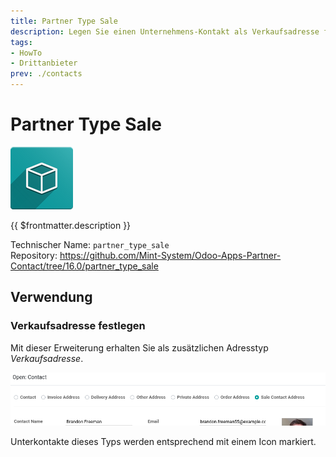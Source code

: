 ```yaml
---
title: Partner Type Sale
description: Legen Sie einen Unternehmens-Kontakt als Verkaufsadresse fest.
tags:
- HowTo
- Drittanbieter
prev: ./contacts
---
```

# Partner Type Sale
![icon_oms_box](attachments/icon_oms_box.png)

{{ $frontmatter.description }}

Technischer Name: `partner_type_sale`\
Repository: <https://github.com/Mint-System/Odoo-Apps-Partner-Contact/tree/16.0/partner_type_sale>

## Verwendung

### Verkaufsadresse festlegen

Mit dieser Erweiterung erhalten Sie als zusätzlichen Adresstyp *Verkaufsadresse*.

![](attachments/Partner%20Type%20Sale.png)

Unterkontakte dieses Typs werden entsprechend mit einem Icon markiert.

